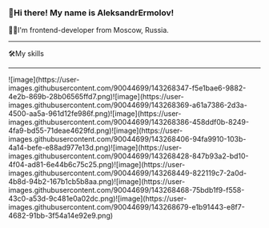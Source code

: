 ### 👋Hi there! My name is AleksandrErmolov!
👨‍💻I'm frontend-developer from Moscow, Russia.
<hr>


🛠️My skills
<hr>
![image](https://user-images.githubusercontent.com/90044699/143268347-f5e1bae6-9882-4e2b-869b-28b06565ffd7.png)![image](https://user-images.githubusercontent.com/90044699/143268369-a61a7386-2d3a-4500-aa5a-961d12fe986f.png)![image](https://user-images.githubusercontent.com/90044699/143268386-458ddf0b-8249-4fa9-bd55-71deae4629fd.png)![image](https://user-images.githubusercontent.com/90044699/143268406-94fa9910-103b-4a14-befe-e88ad977e13d.png)![image](https://user-images.githubusercontent.com/90044699/143268428-847b93a2-bd10-4f04-ad81-6e44b6c75c25.png)![image](https://user-images.githubusercontent.com/90044699/143268449-822119c7-2a0d-4b8d-94b2-167b1cb5b8aa.png)![image](https://user-images.githubusercontent.com/90044699/143268468-75bdb1f9-f558-43c0-a53d-9c481e0a02dc.png)![image](https://user-images.githubusercontent.com/90044699/143268679-e1b91443-e8f7-4682-91bb-3f54a14e92e9.png)
